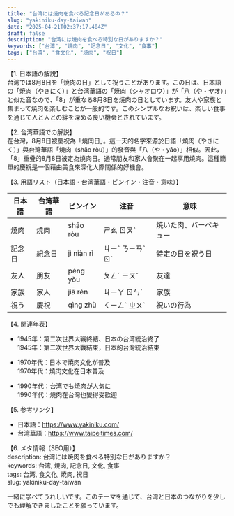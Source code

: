 ```yaml
---
title: "台湾には焼肉を食べる記念日があるの？"
slug: "yakiniku-day-taiwan"
date: "2025-04-21T02:37:17.404Z"
draft: false
description: "台湾には焼肉を食べる特別な日がありますか？"
keywords: ["台湾", "焼肉", "記念日", "文化", "食事"]
tags: ["台湾", "食文化", "焼肉", "祝日"]
---
```


【1. 日本語の解説】  
台湾では8月8日を「焼肉の日」として祝うことがあります。この日は、日本語の「焼肉（やきにく）」と台湾華語の「焼肉（シャオロウ）」が「八（や・ヤオ）」と似た音なので、「8」が重なる8月8日を焼肉の日としています。友人や家族と集まって焼肉を楽しむことが一般的です。このシンプルなお祝いは、楽しい食事を通じて人と人との絆を深める良い機会とされています。

【2. 台湾華語での解説】  
在台灣，8月8日被慶祝為「燒肉日」。這一天的名字來源於日語「燒肉（やきにく）」與台灣華語「燒肉（shāo ròu）」的發音與「八（や・yāo）」相似。因此，「8」重疊的8月8日被定為燒肉日。通常朋友和家人會聚在一起享用燒肉。這種簡單的慶祝是一個藉由美食來深化人際關係的好機會。

【3. 用語リスト（日本語・台湾華語・ピンイン・注音・意味）】  

| 日本語 | 台湾華語 | ピンイン | 注音 | 意味                 |
|---------|----------|----------|------|--------------------|
| 焼肉    | 燒肉     | shāo ròu | ㄕㄠ ㄖㄡˋ | 焼いた肉、バーベキュー |
| 記念日  | 紀念日   | jì niàn rì | ㄐㄧˋ ㄋㄧㄢˋ ㄖˋ | 特定の日を祝う日   |
| 友人    | 朋友     | péng yǒu | ㄆㄥˊ ㄧㄡˇ | 友達               |
| 家族    | 家人     | jiā rén  | ㄐㄧㄚ ㄖㄣˊ | 家族               |
| 祝う    | 慶祝     | qìng zhù | ㄑㄧㄥˋ ㄓㄨˋ | 祝いの行為         |

【4. 関連年表】  

- 1945年：第二次世界大戦終結、日本の台湾統治終了  
  1945年：第二次世界大戰結束，日本的台灣統治結束  

- 1970年代：日本で焼肉文化が普及  
  1970年代：燒肉文化在日本普及  

- 1990年代：台湾でも焼肉が人気に  
  1990年代：燒肉在台灣也變得受歡迎  

【5. 参考リンク】  

- 日本語：https://www.yakiniku.com/  
- 台湾華語：https://www.taipeitimes.com/  

【6. メタ情報（SEO用）】  
description: 台湾には焼肉を食べる特別な日がありますか？  
keywords: 台湾, 焼肉, 記念日, 文化, 食事  
tags: 台湾, 食文化, 焼肉, 祝日  
slug: yakiniku-day-taiwan

一緒に学べてうれしいです。このテーマを通じて、台湾と日本のつながりを少しでも理解できましたことを願っています。